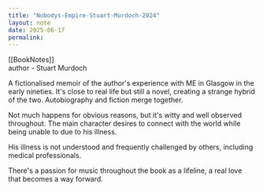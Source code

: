 ```yaml
---
title: "Nobodys-Empire-Stuart-Murdoch-2024"
layout: note
date: 2025-06-17
permalink:
---
```

[[BookNotes]]  
author - Stuart Murdoch

A fictionalised memoir of the author's experience with ME in Glasgow in the early nineties. It's close to real life but still a novel, creating a strange hybrid of the two. Autobiography and fiction merge together.

Not much happens for obvious reasons, but it's witty and well observed throughout. The main character desires to connect with the world while being unable to due to his illness. 

His illness is not understood and frequently challenged by others, including medical professionals.

There's a passion for music throughout the book as a lifeline, a real love that becomes a way forward.
